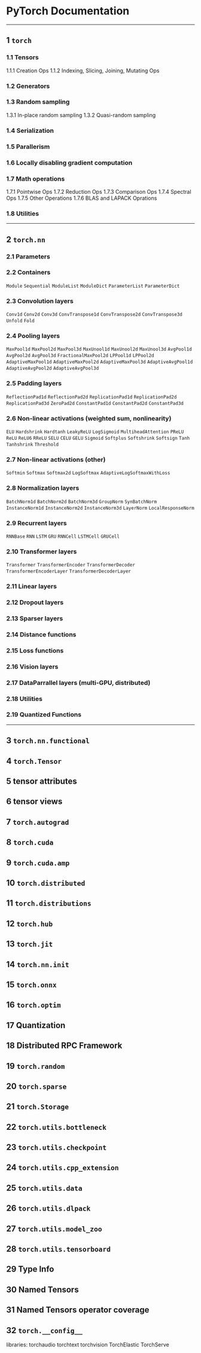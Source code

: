 #   PyTorch Documentation

- - - - -

##  1 `torch`

### 1.1 Tensors

1.1.1 Creation Ops
1.1.2 Indexing, Slicing, Joining, Mutating Ops

### 1.2 Generators

### 1.3 Random sampling

1.3.1 In-place random sampling
1.3.2 Quasi-random sampling

### 1.4 Serialization

### 1.5 Parallerism

### 1.6 Locally disabling gradient computation

### 1.7 Math operations

1.7.1 Pointwise Ops
1.7.2 Reduction Ops
1.7.3 Comparison Ops
1.7.4 Spectral Ops
1.7.5 Other Operations
1.7.6 BLAS and LAPACK Oprations

### 1.8 Utilities

- - - - -

##  2 `torch.nn`

### 2.1 Parameters

### 2.2 Containers

`Module`
`Sequential`
`ModuleList`
`ModuleDict`
`ParameterList`
`ParameterDict`

### 2.3 Convolution layers

`Conv1d`
`Conv2d`
`Conv3d`
`ConvTranspose1d`
`ConvTranspose2d`
`ConvTranspose3d`
`Unfold`
`Fold`

### 2.4 Pooling layers

`MaxPool1d`
`MaxPool2d`
`MaxPool3d`
`MaxUnool1d`
`MaxUnool2d`
`MaxUnool3d`
`AvgPool1d`
`AvgPool2d`
`AvgPool3d`
`FractionalMaxPool2d`
`LPPool1d`
`LPPool2d`
`AdaptiveMaxPool1d`
`AdaptiveMaxPool2d`
`AdaptiveMaxPool3d`
`AdaptiveAvgPool1d`
`AdaptiveAvgPool2d`
`AdaptiveAvgPool3d`

### 2.5 Padding layers

`ReflectionPad1d`
`ReflectionPad2d`
`ReplicationPad1d`
`ReplicationPad2d`
`ReplicationPad3d`
`ZeroPad2d`
`ConstantPad1d`
`ConstantPad2d`
`ConstantPad3d`

### 2.6 Non-linear activations (weighted sum, nonlinearity)

`ELU`
`Hardshrink`
`Hardtanh`
`LeakyReLU`
`LogSigmoid`
`MultiheadAttention`
`PReLU`
`ReLU`
`ReLU6`
`RReLU`
`SELU`
`CELU`
`GELU`
`Sigmoid`
`Softplus`
`Softshrink`
`Softsign`
`Tanh`
`Tanhshrink`
`Threshold`

### 2.7 Non-linear activations (other)

`Softmin`
`Softmax`
`Softmax2d`
`LogSoftmax`
`AdaptiveLogSoftmaxWithLoss`

### 2.8 Normalization layers

`BatchNorm1d`
`BatchNorm2d`
`BatchNorm3d`
`GroupNorm`
`SynBatchNorm`
`InstanceNorm1d`
`InstanceNorm2d`
`InstanceNorm3d`
`LayerNorm`
`LocalResponseNorm`

### 2.9 Recurrent layers

`RNNBase`
`RNN`
`LSTM`
`GRU`
`RNNCell`
`LSTMCell`
`GRUCell`

### 2.10 Transformer layers

`Transformer`
`TransformerEncoder`
`TransformerDecoder`
`TransformerEncoderLayer`
`TransformerDecoderLayer`

### 2.11 Linear layers

### 2.12 Dropout layers

### 2.13 Sparser layers

### 2.14 Distance functions

### 2.15 Loss functions

### 2.16 Vision layers

### 2.17 DataParrallel layers (multi-GPU, distributed)

### 2.18 Utilities

### 2.19 Quantized Functions

- - - - -

##  3 `torch.nn.functional`

##  4 `torch.Tensor`

##  5 tensor attributes

##  6 tensor views

##  7 `torch.autograd`

##  8 `torch.cuda`

##  9 `torch.cuda.amp`

##  10 `torch.distributed`

##  11 `torch.distributions`

##  12 `torch.hub`

##  13 `torch.jit`

##  14 `torch.nn.init`

##  15 `torch.onnx`

##  16 `torch.optim`

##  17 Quantization

##  18 Distributed RPC Framework

##  19 `torch.random`

##  20 `torch.sparse`

##  21 `torch.Storage`

##  22 `torch.utils.bottleneck`

##  23 `torch.utils.checkpoint`

##  24 `torch.utils.cpp_extension`

##  25 `torch.utils.data`

##  26 `torch.utils.dlpack`

##  27 `torch.utils.model_zoo`

##  28 `torch.utils.tensorboard`

##  29 Type Info

##  30 Named Tensors

##  31 Named Tensors operator coverage

##  32 `torch.__config__`

libraries:
    torchaudio
    torchtext
    torchvision
    TorchElastic
    TorchServe